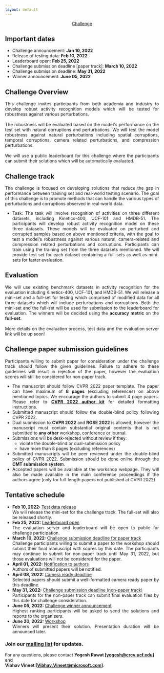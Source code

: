 ```yaml
---
layout: default
---
```


<div style="text-align: center">
<u><g8>Challenge</g8></u>
</div>

## Important dates
- Challenge announcement: <strong>Jan 10, 2022</strong>
- Release of testing data: <strong>Feb 10, 2022</strong>
- Leaderboard open: <strong>Feb 25, 2022</strong>
- Challenge submission deadline [paper track]: <strong>March 10, 2022</strong>
- Challenge submission deadline: <strong>May 31, 2022</strong>
- Winner announcement: <strong>June 05, 2022</strong>

## Challenge Overview
<div style="text-align: justify">
This challenge invites participants from both academia and industry to develop robust activity recognition models which will be tested for robustness against various perturbations. 
<br>
<br>
The robustness will be evaluated based on the model's performance on the test set with natural corruptions and perturbations. 
We will test the model robustness against natural perturbations including spatial corruptions, temporal corruptions, 
camera related perturbations, and compression perturbations.
<br>
<br>
We will use a public leaderboard for this challenge where the participants can submit their solutions which will be automatically evaluated.
</div>


## Challenge track
<div style="text-align: justify">
The challenge is focused on developing solutions that reduce the gap in performance between training set and real-world testing scenario. The goal of this challenge is to promote methods that can handle the various types of perturbations and corruptions observed in real-world data. 
<ul>
<li>Task: The task will involve recognition of activities on three different datasets, including Kinetics-400, UCF-101 and HMDB-51. The participants will develop robust activity recognition model on these three datasets. These models will be evaluated on perturbed and corrupted samples based on above mentioned criteria, with the goal to test a model's robustness against various natural, camera-related and compression related perturbations and corruptions. Participants can train using the training set from the three datasets mentioned. We will provide test set for each dataset containing a full-sets as well as mini-sets for faster evaluation.</li>
</ul>
</div>

## Evaluation
<div style="text-align: justify">
We will use existing benchmark datasets in activity recognition for the evaluation including Kinetics-400, UCF-101, and HMDB-51. We will release a mini-set and a full-set for testing which comprised of modified data for all three datasets which will include perturbations and corruptions. Both the mini-set and the full-set will be used for submission to the leaderboard for evaluation. The winners will be decided using the <b>accuracy metric</b> on the <b>full-set</b>.
<br>
<br>
More details on the evaluation process, test data and the evaluation server link will be up soon!
</div>


## Challenge paper submission guidelines
<div style="text-align: justify">
Participants willing to submit paper for consideration under the challenge track should follow the given guidelines. Failure to adhere to these guidelines will result in rejection of the paper, however the evaluation scores will still be considered for non-paper track.
<ul>
<li> The manuscript should follow CVPR 2022 paper template. The paper can have maximum of <b>8 pages</b> (excluding references) on above mentioned topics. We encourage the authors to submit 4 page papers. Please refer to <a href="https://cvpr2022.thecvf.com/sites/default/files/2021-10/cvpr2022-author_kit-v1_1-1.zip"><b>CVPR 2022 author kit</b></a> for detailed formatting instructions. </li>
<li> Submitted manuscript should follow the double-blind policy following CVPR 2022.</li>
<li> Dual submission to <b>CVPR 2022</b> and <b>ROSE 2022</b> is allowed, however the manuscript must contain substantial original contents that is not submitted to <b>any other</b> workshop, conference or journal.</li>
<li> Submissions will be desk-rejected without review if they:
    <ul>
    <li> violate the double-blind or dual-submission policy</li>
    <li> have more than 8 pages (excluding references)</li>
    </ul>
</li>
<li> Submitted manuscripts will be peer reviewed under the double-blind policy of CVPR 2022. Submission should be done online through the <b>CMT submission system</b>.</li>
<li> Accepted papers will be available at the workshop webpage. They will also be made available in the main conference proceedings if the authors agree (only for full-length papers not published at CVPR 2022).</li>
</ul>
</div>


## Tentative schedule
<div style="text-align: justify">
<ul>
<li> <b>Feb 10, 2022:</b> <u>Test data release</u> <br>We will release the mini-set for the challenge track. The full-set will also be released shortly. </li>
<li> <b>Feb 25, 2022:</b> <u>Leaderboard open</u> <br>The evaluation server and leaderboard will be open to public for challenge participation. </li>
<li> <b>March 10, 2022:</b> <u>Challenge submission deadline for paper track</u> <br>Challenge participants willing to submit a paper to the workshop should submit their final manuscript with scores by this date. The participants may continue to submit for non-paper track until May 31, 2022, but those evaluations will not be considered for the paper. </li>
<li> <b>April 01, 2022:</b> <u>Notification to authors</u> <br>Authors of submitted papers will be notified.</li>
<li> <b>April 08, 2022:</b> <u>Camera ready deadline</u> <br>Selected papers should submit a well-formatted camera ready paper by this deadline.</li>
<li> <b>May 31, 2022:</b> <u>Challenge submission deadline (non-paper track)</u> <br>Participants for the non-paper track can submit final evaluation files by this date for challenge consideration. </li>
<li> <b>June 05, 2022:</b> <u>Challenge winner announcement</u> <br>Highest ranking participants will be asked to send the solutions and reports to the organizers.</li>
<li> <b>June 20, 2022:</b> <u>Workshop</u> <br>Winners will present their solution. Presentation duration will be announced later.</li>
</ul>
</div>

### Join our **[mailing list](https://groups.google.com/g/robustness-challenge)** for updates.
For any questions, please contact **Yogesh Rawat [yogesh@crcv.ucf.edu]** and <br>**Vibhav Vineet [Vibhav.Vineet@microsoft.com]**.
